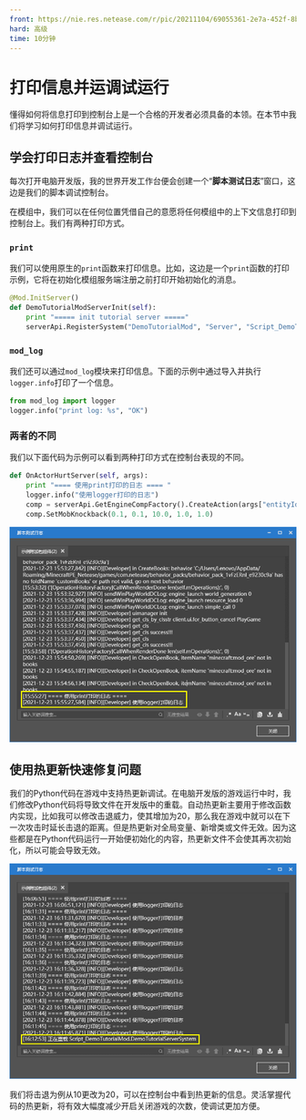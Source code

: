 ```yaml
---
front: https://nie.res.netease.com/r/pic/20211104/69055361-2e7a-452f-8b1a-f23e1262a03a.jpg
hard: 高级
time: 10分钟
---
```


# 打印信息并运调试运行

懂得如何将信息打印到控制台上是一个合格的开发者必须具备的本领。在本节中我们将学习如何打印信息并调试运行。

## 学会打印日志并查看控制台

每次打开电脑开发版，我的世界开发工作台便会创建一个“**脚本测试日志**”窗口，这边是我们的脚本调试控制台。

在模组中，我们可以在任何位置凭借自己的意愿将任何模组中的上下文信息打印到控制台上。我们有两种打印方式。

### `print`

我们可以使用原生的`print`函数来打印信息。比如，这边是一个`print`函数的打印示例，它将在初始化模组服务端注册之前打印开始初始化的消息。

```python
@Mod.InitServer()
def DemoTutorialModServerInit(self):
    print "===== init tutorial server ====="
    serverApi.RegisterSystem("DemoTutorialMod", "Server", "Script_DemoTutorialMod.DemoTutorialServerSystem.DemoTutorialServerSystem")

```

### `mod_log`

我们还可以通过`mod_log`模块来打印信息。下面的示例中通过导入并执行`logger.info`打印了一个信息。

```python
from mod_log import logger
logger.info("print log: %s", "OK")
```

### 两者的不同

我们以下面代码为示例可以看到两种打印方式在控制台表现的不同。

```python
def OnActorHurtServer(self, args):
    print "==== 使用print打印的日志 ==== "
    logger.info("使用logger打印的日志")
    comp = serverApi.GetEngineCompFactory().CreateAction(args["entityId"])
    comp.SetMobKnockback(0.1, 0.1, 10.0, 1.0, 1.0)
```

![](./images/11.5_print.png)

## 使用热更新快速修复问题

我们的Python代码在游戏中支持热更新调试。在电脑开发版的游戏运行中时，我们修改Python代码将导致文件在开发版中的重载。自动热更新主要用于修改函数内实现，比如我可以修改击退威力，使其增加为20，那么我在游戏中就可以在下一次攻击时延长击退的距离。但是热更新对全局变量、新增类或文件无效。因为这些都是在Python代码运行一开始便初始化的内容，热更新文件不会使其再次初始化，所以可能会导致无效。

![](./images/11.5_overload.png)

我们将击退为例从10更改为20，可以在控制台中看到热更新的信息。灵活掌握代码的热更新，将有效大幅度减少开启关闭游戏的次数，使调试更加方便。